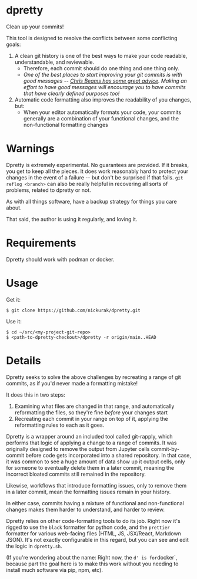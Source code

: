 # dpretty

Clean up your commits!

This tool is designed to resolve the conflicts between some conflicting goals:

1. A clean git history is one of the best ways to make your code readable, understandable, and reviewable.
   - Therefore, each commit should do one thing and one thing only.
   - _One of the best places to start improving your git commits is with good messages -- [Chris Beams has some great advice](https://chris.beams.io/posts/git-commit/). Making an effort to have good messages will encourage you to have commits that have clearly defined purposes too!_
2. Automatic code formatting also improves the readability of you changes, but:
   - When your editor automatically formats your code, your commits generally are a combination of your functional changes, and the non-functional formatting changes

# Warnings

Dpretty is extremely experimental. No guarantees are provided. If it breaks, you get to keep all the pieces. It does work reasonably hard to protect your changes in the event of a failure -- but don't be surprised if that fails. `git reflog <branch>` can also be really helpful in recovering all sorts of problems, related to dpretty or not.

As with all things software, have a backup strategy for things you care about.

That said, the author is using it regularly, and loving it.

# Requirements

Dpretty should work with podman or docker.

# Usage

Get it:

```
$ git clone https://github.com/nickurak/dpretty.git
```

Use it:

```
$ cd ~/src/<my-project-git-repo>
$ <path-to-dpretty-checkout>/dpretty -r origin/main..HEAD
```

# Details

Dpretty seeks to solve the above challenges by recreating a range of git commits, as if you'd never made a formatting mistake!

It does this in two steps:

1. Examining what files are changed in that range, and automatically reformatting the files, so they're fine _before_ your changes start
2. Recreating each commit in your range on top of it, applying the reformatting rules to each as it goes.

Dpretty is a wrapper around an included tool called git-rapply, which performs that logic of applying a change to a range of commits. It was originally designed to remove the output from Jupyter cells commit-by-commit before code gets incorporated into a shared repository. In that case, it was common to see a huge amount of data show up it output cells, only for someone to eventually delete them in a later commit, meaning the incorrect bloated commits still remained in the repository.

Likewise, workflows that introduce formatting issues, only to remove them in a later commit, mean the formatting issues remain in your history.

In either case, commits having a mixture of functional and non-functional changes makes them harder to understand, and harder to review.

Dpretty relies on other code-formatting tools to do its job. Right now it's rigged to use the `black` formatter for python code, and the `prettier` formatter for various web-facing files (HTML, JS, JSX/React, Markdown JSON). It's not exactly configurable in this regard, but you can see and edit the logic in `dpretty.sh`.

(If you're wondering about the name: Right now, the `d' is for`docker`, because part the goal here is to make this work without you needing to install much software via pip, npm, etc).
